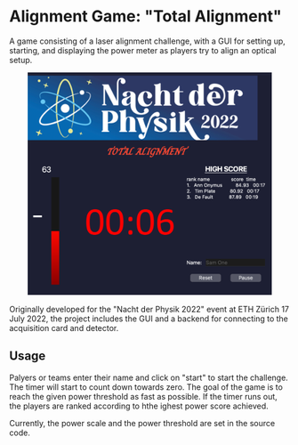 # Alignment Game: "Total Alignment"
A game consisting of a laser alignment challenge, with a GUI for setting up, starting, and displaying the power meter as players try to align an optical setup.
<p align="center">
  <img src="gui.png" alt="GUI" height="400"/>
</p>

Originally developed for the "Nacht der Physik 2022" event at ETH Zürich 17 July 2022, the project includes the GUI and a backend for connecting to the acquisition card and detector.

## Usage

Palyers or teams enter their name and click on "start" to start the challenge. The timer will start to count down towards zero. The goal of the game is to reach the given power threshold as fast as possible. If the timer runs out, the players are ranked according to hthe ighest power score achieved.

Currently, the power scale and the power threshold are set in the source code.
